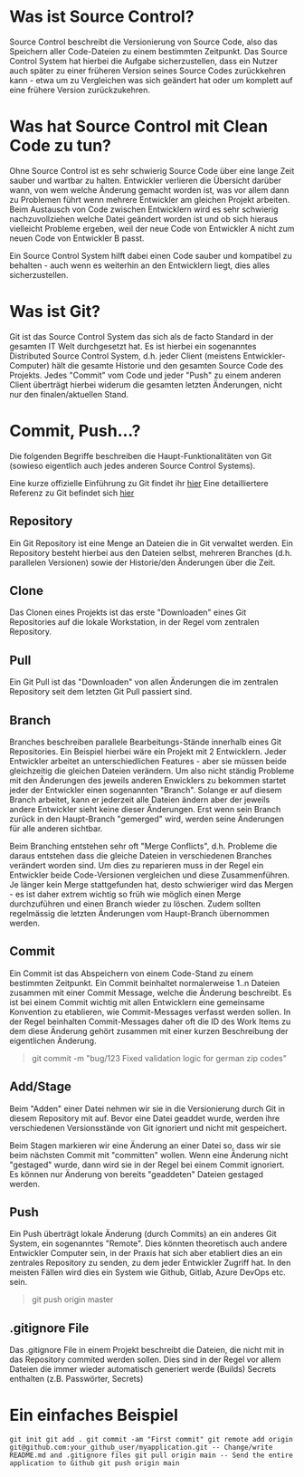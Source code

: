 # Was ist Source Control?

Source Control beschreibt die Versionierung von Source Code, also das Speichern aller Code-Dateien zu einem bestimmten Zeitpunkt. Das Source Control System hat hierbei die Aufgabe sicherzustellen, dass ein Nutzer auch später zu einer früheren Version seines Source Codes zurückkehren kann - etwa um zu Vergleichen was sich geändert hat oder um komplett auf eine frühere Version zurückzukehren.

# Was hat Source Control mit Clean Code zu tun?

Ohne Source Control ist es sehr schwierig Source Code über eine lange Zeit sauber und wartbar zu halten.
Entwickler verlieren die Übersicht darüber wann, von wem welche Änderung gemacht worden ist, was vor allem dann zu Problemen führt wenn mehrere Entwickler am gleichen Projekt arbeiten. 
Beim Austausch von Code zwischen Entwicklern wird es sehr schwierig nachzuvollziehen welche Datei geändert worden ist und ob sich hieraus vielleicht Probleme ergeben, weil der neue Code von Entwickler A nicht zum neuen Code von Entwickler B passt.

Ein Source Control System hilft dabei einen Code sauber und kompatibel zu behalten - auch wenn es weiterhin an den Entwicklern liegt, dies alles sicherzustellen.

# Was ist Git?

Git ist das Source Control System das sich als de facto Standard in der gesamten IT Welt durchgesetzt hat. Es ist hierbei ein sogenanntes Distributed Source Control System, d.h. jeder Client (meistens Entwickler-Computer) hält die gesamte Historie und den gesamten Source Code des Projekts.
Jedes "Commit" vom Code und jeder "Push" zu einem anderen Client überträgt hierbei widerum die gesamten letzten Änderungen, nicht nur den finalen/aktuellen Stand.

# Commit, Push...?

Die folgenden Begriffe beschreiben die Haupt-Funktionalitäten von Git (sowieso eigentlich auch jedes anderen Source Control Systems).

Eine kurze offizielle Einführung zu Git findet ihr [hier](https://git-scm.com/book/en/v2/Git-Basics-Getting-a-Git-Repository)
Eine detailliertere Referenz zu Git befindet sich [hier](https://git-scm.com/docs)

## Repository
Ein Git Repository ist eine Menge an Dateien die in Git verwaltet werden. Ein Repository besteht hierbei aus den Dateien selbst, mehreren Branches (d.h. parallelen Versionen) sowie der Historie/den Änderungen über die Zeit.

## Clone
Das Clonen eines Projekts ist das erste "Downloaden" eines Git Repositories auf die lokale Workstation, in der Regel vom zentralen Repository.

## Pull
Ein Git Pull ist das "Downloaden" von allen Änderungen die im zentralen Repository seit dem letzten Git Pull passiert sind.

## Branch
Branches beschreiben parallele Bearbeitungs-Stände innerhalb eines Git Repositories. 
Ein Beispiel hierbei wäre ein Projekt mit 2 Entwicklern. Jeder Entwickler arbeitet an unterschiedlichen Features - aber sie müssen beide gleichzeitig die gleichen Dateien verändern. Um also nicht ständig Probleme mit den Änderungen des jeweils anderen Enwicklers zu bekommen startet jeder der Entwickler einen sogenannten "Branch". Solange er auf diesem Branch arbeitet, kann er jederzeit alle Dateien ändern aber der jeweils andere Entwickler sieht keine dieser Änderungen.
Erst wenn sein Branch zurück in den Haupt-Branch "gemerged" wird, werden seine Änderungen für alle anderen sichtbar.

Beim Branching entstehen sehr oft "Merge Conflicts", d.h. Probleme die daraus entstehen dass die gleiche Dateien in verschiedenen Branches verändert worden sind. Um dies zu reparieren muss in der Regel ein Entwickler beide Code-Versionen vergleichen und diese Zusammenführen.
Je länger kein Merge stattgefunden hat, desto schwieriger wird das Mergen - es ist daher extrem wichtig so früh wie möglich einen Merge durchzuführen und einen Branch wieder zu löschen. Zudem sollten regelmässig die letzten Änderungen vom Haupt-Branch übernommen werden.

## Commit
Ein Commit ist das Abspeichern von einem Code-Stand zu einem bestimmten Zeitpunkt. Ein Commit beinhaltet normalerweise 1..n Dateien zusammen mit einer Commit Message, welche die Änderung beschreibt.
Es ist bei einem Commit wichtig mit allen Entwicklern eine gemeinsame Konvention zu etablieren, wie Commit-Messages verfasst werden sollen. In der Regel beinhalten Commit-Messages daher oft die ID des Work Items zu dem diese Änderung gehört zusammen mit einer kurzen Beschreibung der eigentlichen Änderung.

> git commit -m "bug/123 Fixed validation logic for german zip codes"

## Add/Stage
Beim "Adden" einer Datei nehmen wir sie in die Versionierung durch Git in diesem Repository mit auf. Bevor eine Datei geaddet wurde, werden ihre verschiedenen Versionsstände von Git ignoriert und nicht mit gespeichert.

Beim Stagen markieren wir eine Änderung an einer Datei so, dass wir sie beim nächsten Commit mit "committen" wollen. Wenn eine Änderung nicht "gestaged" wurde, dann wird sie in der Regel bei einem Commit ignoriert. Es können nur Änderung von bereits "geaddeten" Dateien gestaged werden.

## Push
Ein Push überträgt lokale Änderung (durch Commits) an ein anderes Git System, ein sogenanntes "Remote". Dies könnten theoretisch auch andere Entwickler Computer sein, in der Praxis hat sich aber etabliert dies an ein zentrales Repository zu senden, zu dem jeder Entwickler Zugriff hat. In den meisten Fällen wird dies ein System wie Github, Gitlab, Azure DevOps etc. sein.

> git push origin master


## .gitignore File
Das .gitignore File in einem Projekt beschreibt die Dateien, die nicht mit in das Repository commited werden sollen. Dies sind in der Regel vor allem Dateien die
immer wieder automatisch generiert werde (Builds)
Secrets enthalten (z.B. Passwörter, Secrets)

# Ein einfaches Beispiel

``
git init
git add .
git commit -am "First commit"
git remote add origin git@github.com:your_github_user/myapplication.git
-- Change/write README.md and .gitignore files
git pull origin main
-- Send the entire application to Github
git push origin main
``